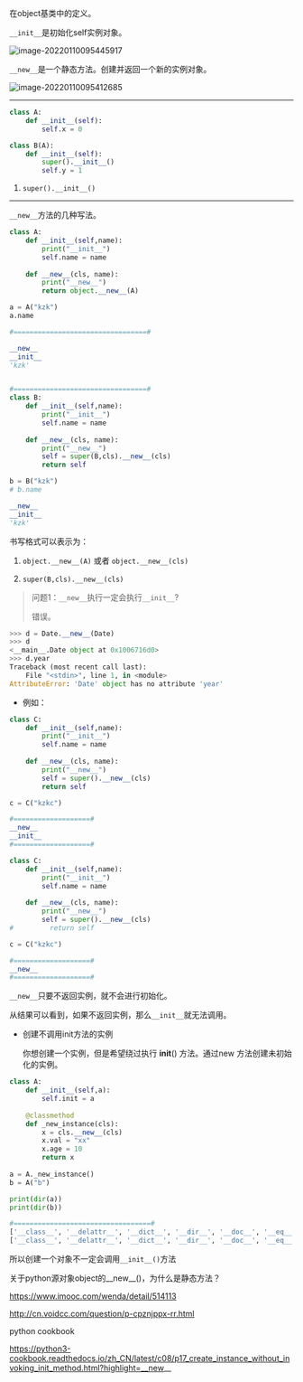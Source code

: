 





在object基类中的定义。

`__init__`是初始化self实例对象。

![image-20220110095445917](https://s2.loli.net/2022/01/10/UepQEWNtsaFqmdT.png)



`__new__`是一个静态方法。创建并返回一个新的实例对象。

![image-20220110095412685](https://s2.loli.net/2022/01/10/SlY1tdhygfKxUQ5.png)









---



```python
class A:
    def __init__(self):
        self.x = 0

class B(A):
    def __init__(self):
        super().__init__()
        self.y = 1
```



1. `super().__init__()`



----

`__new__`方法的几种写法。

```python
class A:
    def __init__(self,name):
        print("__init__")
        self.name = name
    
    def __new__(cls, name):
        print("__new__")
        return object.__new__(A)

a = A("kzk")
a.name

#=================================#

__new__
__init__
'kzk'


#=================================#
class B:
    def __init__(self,name):
        print("__init__")
        self.name = name
    
    def __new__(cls, name):
        print("__new__")
        self = super(B,cls).__new__(cls)
        return self

b = B("kzk")
# b.name

__new__
__init__
'kzk'
```



书写格式可以表示为：

1. `object.__new__(A)` 或者 `object.__new__(cls)`

2. `super(B,cls).__new__(cls)`



> 问题1：`__new__`执行一定会执行`__init__`?  
>
> 错误。



```python
>>> d = Date.__new__(Date)
>>> d
<__main__.Date object at 0x1006716d0>
>>> d.year
Traceback (most recent call last):
    File "<stdin>", line 1, in <module>
AttributeError: 'Date' object has no attribute 'year'
```



- 例如：

```python
class C:
    def __init__(self,name):
        print("__init__")
        self.name = name
    
    def __new__(cls, name):
        print("__new__")
        self = super().__new__(cls)
        return self

c = C("kzkc")

#===================#
__new__
__init__
#===================#

class C:
    def __init__(self,name):
        print("__init__")
        self.name = name
    
    def __new__(cls, name):
        print("__new__")
        self = super().__new__(cls)
#         return self

c = C("kzkc")

#===================#
__new__
#===================#
```

`__new__`只要不返回实例，就不会进行初始化。

从结果可以看到，如果不返回实例，那么`__init__`就无法调用。



- 创建不调用init方法的实例

  你想创建一个实例，但是希望绕过执行 __init__() 方法。通过new 方法创建未初始化的实例。

```python
class A:
    def __init__(self,a):
        self.init = a
    
    @classmethod
    def _new_instance(cls):
        x = cls.__new__(cls)
        x.val = "xx"
        x.age = 10
        return x
    
a = A._new_instance()
b = A("b")

print(dir(a))   
print(dir(b))

#==================================#
['__class__', '__delattr__', '__dict__', '__dir__', '__doc__', '__eq__', '__format__', '__ge__', '__getattribute__', '__gt__', '__hash__', '__init__', '__init_subclass__', '__le__', '__lt__', '__module__', '__ne__', '__new__', '__reduce__', '__reduce_ex__', '__repr__', '__setattr__', '__sizeof__', '__str__', '__subclasshook__', '__weakref__', '_new_instance', 'age', 'val']
['__class__', '__delattr__', '__dict__', '__dir__', '__doc__', '__eq__', '__format__', '__ge__', '__getattribute__', '__gt__', '__hash__', '__init__', '__init_subclass__', '__le__', '__lt__', '__module__', '__ne__', '__new__', '__reduce__', '__reduce_ex__', '__repr__', '__setattr__', '__sizeof__', '__str__', '__subclasshook__', '__weakref__', '_new_instance', 'init']
```



所以创建一个对象不一定会调用`__init__()`方法



关于python源对象object的__new__()，为什么是静态方法？

https://www.imooc.com/wenda/detail/514113



http://cn.voidcc.com/question/p-cpznjppx-rr.html



python cookbook

https://python3-cookbook.readthedocs.io/zh_CN/latest/c08/p17_create_instance_without_invoking_init_method.html?highlight=__new__